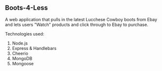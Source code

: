 Boots-4-Less
-------

A web application that pulls in the latest Lucchese Cowboy boots from Ebay and lets users "Watch" products and click through to Ebay to purchase. 

Technologies used: 
1. Node.js
2. Express & Handlebars
3. Cheerio
4. MongoDB
5. Mongoose
